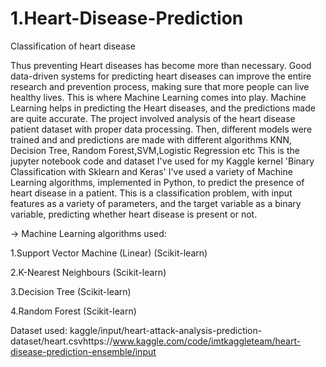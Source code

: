 <h1>1.Heart-Disease-Prediction</h1>
Classification of heart disease 

Thus preventing Heart diseases has become more than necessary. Good data-driven systems for predicting heart diseases can improve the entire research and prevention process, making sure that more people can live healthy lives. This is where Machine Learning comes into play. Machine Learning helps in predicting the Heart diseases, and the predictions made are quite accurate.
The project involved analysis of the heart disease patient dataset with proper data processing. Then, different models were trained and and predictions are made with different algorithms KNN, Decision Tree, Random Forest,SVM,Logistic Regression etc This is the jupyter notebook code and dataset I've used for my Kaggle kernel 'Binary Classification with Sklearn and Keras'
I've used a variety of Machine Learning algorithms, implemented in Python, to predict the presence of heart disease in a patient. This is a classification problem, with input features as a variety of parameters, and the target variable as a binary variable, predicting whether heart disease is present or not.


-> Machine Learning algorithms used:



1.Support Vector Machine (Linear) (Scikit-learn)



2.K-Nearest Neighbours (Scikit-learn)



3.Decision Tree (Scikit-learn)



4.Random Forest (Scikit-learn)



Dataset used: kaggle/input/heart-attack-analysis-prediction-dataset/heart.csvhttps://www.kaggle.com/code/imtkaggleteam/heart-disease-prediction-ensemble/input

